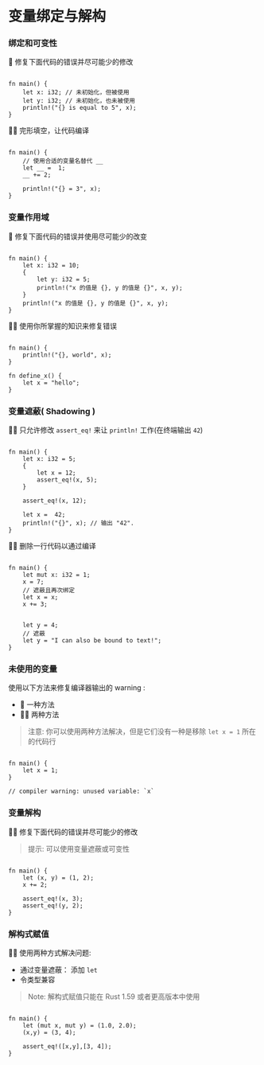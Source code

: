 # 变量绑定与解构

### 绑定和可变性
🌟 修复下面代码的错误并尽可能少的修改

```rust,editable

fn main() {
    let x: i32; // 未初始化，但被使用
    let y: i32; // 未初始化，也未被使用
    println!("{} is equal to 5", x); 
}
```

🌟🌟 完形填空，让代码编译
```rust,editable

fn main() {
    // 使用合适的变量名替代 __ 
    let __ =  1;
    __ += 2; 
    
    println!("{} = 3", x); 
}
```

### 变量作用域
🌟 修复下面代码的错误并使用尽可能少的改变
```rust,editable

fn main() {
    let x: i32 = 10;
    {
        let y: i32 = 5;
        println!("x 的值是 {}, y 的值是 {}", x, y);
    }
    println!("x 的值是 {}, y 的值是 {}", x, y); 
}
```

🌟🌟 使用你所掌握的知识来修复错误
```rust,editable

fn main() {
    println!("{}, world", x); 
}

fn define_x() {
    let x = "hello";
}
```

### 变量遮蔽( Shadowing )
🌟🌟 只允许修改 `assert_eq!` 来让 `println!` 工作(在终端输出 `42`)

```rust,editable

fn main() {
    let x: i32 = 5;
    {
        let x = 12;
        assert_eq!(x, 5);
    }

    assert_eq!(x, 12);

    let x =  42;
    println!("{}", x); // 输出 "42".
}
```

🌟🌟 删除一行代码以通过编译
```rust,editable

fn main() {
    let mut x: i32 = 1;
    x = 7;
    // 遮蔽且再次绑定
    let x = x; 
    x += 3;


    let y = 4;
    // 遮蔽
    let y = "I can also be bound to text!"; 
}
```

### 未使用的变量
使用以下方法来修复编译器输出的 warning :

- 🌟  一种方法
- 🌟🌟  两种方法

> 注意: 你可以使用两种方法解决，但是它们没有一种是移除 `let x = 1` 所在的代码行

```rust,editable

fn main() {
    let x = 1; 
}

// compiler warning: unused variable: `x`
```

### 变量解构
🌟🌟 修复下面代码的错误并尽可能少的修改

> 提示: 可以使用变量遮蔽或可变性

```rust,editable

fn main() {
    let (x, y) = (1, 2);
    x += 2;

    assert_eq!(x, 3);
    assert_eq!(y, 2);
}
```

### 解构式赋值
🌟🌟 使用两种方式解决问题:

- 通过变量遮蔽： 添加 `let` 
- 令类型兼容

> Note: 解构式赋值只能在 Rust 1.59 或者更高版本中使用

```rust,editable

fn main() {
    let (mut x, mut y) = (1.0, 2.0);
    (x,y) = (3, 4);

    assert_eq!([x,y],[3, 4]);
} 
```